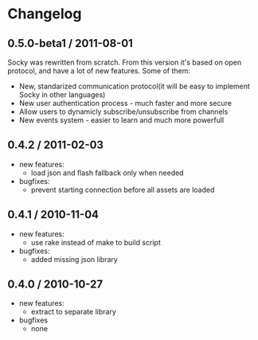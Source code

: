# Changelog

## 0.5.0-beta1 / 2011-08-01

Socky was rewritten from scratch. From this version it's based on
open protocol, and have a lot of new features. Some of them:

- New, standarized communication protocol(it will be easy to implement Socky in other languages)
- New user authentication process - much faster and more secure
- Allow users to dynamicly subscribe/unsubscribe from channels
- New events system - easier to learn and much more powerfull

## 0.4.2 / 2011-02-03

- new features:
  - load json and flash fallback only when needed
- bugfixes:
  - prevent starting connection before all assets are loaded

## 0.4.1 / 2010-11-04

- new features:
  - use rake instead of make to build script
- bugfixes:
  - added missing json library

## 0.4.0 / 2010-10-27

- new features:
  - extract to separate library
- bugfixes
  - none
